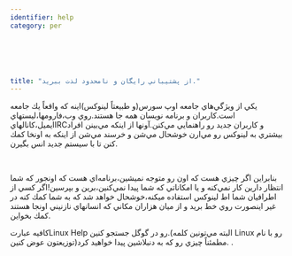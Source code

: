 ```yaml
---
identifier: help
category: per

  




title: "از پشتيباني رايگان و نامحدود لذت ببريد."
---
```


يكي از ويژگي&zwnj;هاي جامعه اوپ سورس(و طبيعتاً لينوكس)اينه كه واقعاً يك
جامعه است.كاربران و برنامه نويسان همه جا هستند.روي وب،فارومها،ليستهاي
ايميل،كانالهايIRCو كاربران جديد رو راهنمايي مي&zwnj;كنن.آونها از اينكه
مي&zwnj;بينن افراد بيشتري به لينوكس رو مي&zwnj;ارن خوشحال مي&zwnj;شن و
خرسند مي&zwnj;شن از اينكه به اونخا كمك كنن تا با سيستم جديد انس بگيرن.<br />

<br />

بنابراين اگر چيزي هست كه اون رو متوجه نميشين،برنامه&zwnj;اي هست كه
اونجور كه شما انتظار دارين كار نمي&zwnj;كنه و يا امكاناتي كه شما پيدا
نمي&zwnj;كنين،برين و بپرسين!اگر كسي از اطرافيان شما اط لينوكس استفاده
ميكنه،خوشحال خواهد شد كه به شما كمك كنه در غير اينصورت روي خط بريد و از
ميان هزاران مكاني كه انسانهاي نازنيني اونجا هستند كمك بخواين.<br />

كافيه عبارتLinux Help رو در گوگل جستجو كنين.(البته مي&zwnj;تونين كلمه
Linux رو با نام توزيعتون عوض كنين)مطمئناً چيزي رو كه به دنبلاشین پيدا
خواهيد كرد.
.








